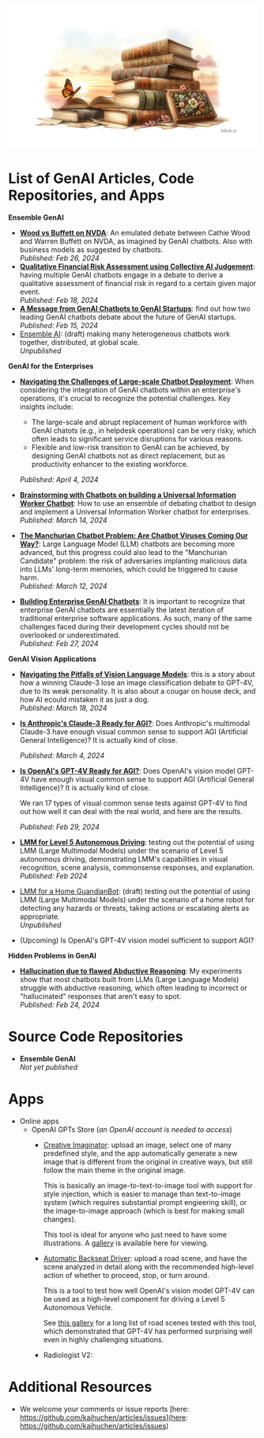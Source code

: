 <banner class="page-header" role="banner">
  <img src="assets/images/books.png" alt="Banner Image">
</banner>

# List of GenAI Articles, Code Repositories, and Apps

<a name="ensemble"></a>

**Ensemble GenAI**

<!-- <div style=“float: left”> !Image description </div> -->
- [**Wood vs Buffett on NVDA**](https://kaihuchen.github.io/articles/WoodvsBuffett/): An emulated debate between Cathie Wood and Warren Buffett on NVDA, as imagined by GenAI chatbots. Also with business models as suggested by chatbots. \
    *Published: Feb 26, 2024*
- [**Qualitative Financial Risk Assessment using Collective AI Judgement**](https://kaihuchen.github.io/articles/Risks): having multiple GenAI chatbots engage in a debate to derive a qualitative assessment of financial risk in regard to a certain given major event. \
    *Published: Feb 18, 2024*
- [**A Message from GenAI Chatbots to GenAI Startups**](/TheDebate): find out how two leading GenAI chatbots debate about the future of GenAI startups. \
    *Published: Feb 15, 2024*
- [Ensemble AI](EnsembleAI): (draft) making many heterogeneous chatbots work together, distributed, at global scale.\
*Unpublished*

<a name="enterprise"></a>

**GenAI for the Enterprises**

- [**Navigating the Challenges of Large-scale Chatbot Deployment**](https://kaihuchen.github.io/articles/Deployment/): When considering the integration of GenAI chatbots within an enterprise's operations, it's crucial to recognize the potential challenges. Key insights include:

    - The large-scale and abrupt replacement of human workforce with GenAI chatots (e.g., in helpdesk operations) can be very risky, which often leads to significant service disruptions for various reasons. 
    - Flexible and low-risk transition to GenAI can be achieved, by designing GenAI chatbots not as direct replacement, but as productivity enhancer to the existing workforce.

    *Published: April 4, 2024*

- [**Brainstorming with Chatbots on building a Universal Information Worker Chatbot**](https://kaihuchen.github.io/articles/Brainstorming/): How to use an ensemble of debating chatbot to design and implement a Universal Information Worker chatbot for enterprises. \
    *Published: March 14, 2024*

- [**The Manchurian Chatbot Problem: Are Chatbot Viruses Coming Our Way?**](https://kaihuchen.github.io/articles/ManchurianCandidate): Large Language Model (LLM) chatbots are becoming more advanced, but this progress could also lead to the "Manchurian Candidate" problem: the risk of adversaries implanting malicious data into LLMs' long-term memories, which could be triggered to cause harm. \
    *Published: March 12, 2024*

- [**Building Enterprise GenAI Chatbots**](EnterpriseBots): It is important to recognize that enterprise GenAI chatbots are essentially the latest iteration of traditional enterprise software applications. As such, many of the same challenges faced during their development cycles should not be overlooked or underestimated. \
    *Published: Feb 27, 2024*

**GenAI Vision Applications**

- [**Navigating the Pitfalls of Vision Language Models**](https://kaihuchen.github.io/articles/LMMissues):
this is a story about how a winning Claude-3 lose an image classification debate to GPT-4V, due to its weak personality. It is also about a cougar on house deck, and how AI ecould mistaken it as just a dog.\
    *Published: March 18, 2024*

- [**Is Anthropic's Claude-3 Ready for AGI?**](https://kaihuchen.github.io/articles/VisualCommonSenseClaude3): Does Anthropic's multimodal Claude-3 have enough visual common sense to support AGI (Artificial General Intelligence)? It is actually kind of close.

    *Published: March 4, 2024*

- [**Is OpenAI's GPT-4V Ready for AGI?**](https://kaihuchen.github.io/articles/VisualCommonSense): Does OpenAI's vision model GPT-4V have enough visual common sense to support AGI (Artificial General Intelligence)? It is actually kind of close.

    We ran 17 types of visual common sense tests against GPT-4V to find out how well it can deal with the real world, and here are the results.

    *Published: Feb 29, 2024*
- [**LMM for Level 5 Autonomous Driving**](https://github.com/kaihuchen/AutonomousBackseatDriver/blob/main/README.md): testing out the potential of using LMM (Large Multimodal Models) under the scenario of Level 5 autonomous driving, demonstrating LMM's capabilities in visual recognition, scene analysis, commonsense responses, and explanation. \
    *Published: Feb 2024*
- [LMM for a Home GuandianBot](https://github.com/kaihuchen/GuardianBot/blob/main/README.md): (draft) testing out the potential of using LMM (Large Multimodal Models) under the scenario of a home robot for detecting any hazards or threats, taking actions or escalating alerts as appropriate.\
*Unpublished*
- (Upcoming) Is OpenAI's GPT-4V vision model sufficient to support AGI?

**Hidden Problems in GenAI**

- [**Hallucination due to flawed Abductive Reasoning**](Bugs/#abductiveReasoning): My experiments show that most chatbots built from LLMs (Large Language Models) struggle with abductive reasoning, which often leading to incorrect or "hallucinated" responses that aren't easy to spot. \
    *Published: Feb 24, 2024*

# Source Code Repositories

- **Ensemble GenAI**\
*Not yet published*

# Apps

- Online apps
    - OpenAI GPTs Store (*an OpenAI account is needed to access*)
        - [Creative Imaginator](https://chat.openai.com/g/g-UpQkvuX7j-creative-imaginator): upload an image, select one of many predefined style, and the app automatically generate a new image that is different from the original in creative ways, but still follow the main theme in the original image. 

            This is basically an image-to-text-to-image tool with support for style injection, which is easier to manage than text-to-image system (which requires substantial prompt engieering skill), or the image-to-image approach (which is best for making small changes).

            This tool is ideal for anyone who just need to have some illustrations. A [gallery](https://github.com/FonchinChen/Creative-Imaginator/blob/main/README.md) is available here for viewing.
        - [Automatic Backseat Driver](https://chat.openai.com/g/g-e4IV3KhGm-autonomous-backseat-driver): upload a road scene, and have the scene analyzed in detail along with the recommended high-level action of whether to proceed, stop, or turn around. 
            
            This is a tool to test how well OpenAI's vision model GPT-4V can be used as a high-level component for driving a Level 5 Autonomous Vehicle.

            See [this gallery](https://github.com/kaihuchen/AutonomousBackseatDriver) for a long list of road scenes tested with this tool, which demonstrated that GPT-4V has performed surprising well even in highly challenging situations. 
        - Radiologist V2: 


# Additional Resources

- We welcome your comments or issue reports [here: https://github.com/kaihuchen/articles/issues](here: https://github.com/kaihuchen/articles/issues)